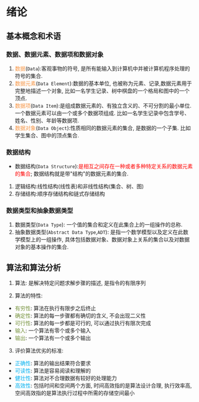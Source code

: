 # 绪论

## 基本概念和术语

### 数据、数据元素、数据项和数据对象

1. <font color="#f79646">数据</font>(`Data`):客观事物的符号, 是所有能输入到计算机中并被计算机程序处理的符号的集合. 
2. <font color="#f79646">数据元素</font>(`Data Element`):数据的基本单位, 也被称为元素、记录,数据元素用于完整地描述一个对象, 比如一名学生记录、树中棋盘的一个格局和图中的一个顶点.
3. <font color="#f79646">数据项</font>(`Data Item`):是组成数据元素的、有独立含义的、不可分割的最小单位. 一个数据元素可以由一个或多个数据项组成. 比如一名学生记录中包含学号、姓名、性别、年龄等数据项.
4. <font color="#f79646">数据对象</font>(`Data Object`):性质相同的数据元素的集合, 是数据的一个子集. 比如学生集合、图中的顶点集合.

### 数据结构

- 数据结构(`Data Structure`):<font color="#ff0000">是相互之间存在一种或者多种特定关系的数据元素的集合</font>; 数据结构就是带"结构"的数据元素的集合.

1. 逻辑结构:线性结构(线性表)和非线性结构(集合、树、图)
2. 存储结构:顺序存储结构和链式存储结构


### 数据类型和抽象数据类型

1. 数据类型(`Data Type`): 一个值的集合和定义在此集合上的一组操作的总称.
2. 抽象数据类型(`Abstract Data Type`,`ADT`): 是指一个数学模型以及定义在此数学模型上的一组操作, 具体包括数据对象、数据对象上关系的集合以及对数据对象的基本操作的集合.

## 算法和算法分析

1. 算法: 是解决特定问题求解步骤的描述, 是指令的有限序列

2. 算法的特性:
- <font color="#76923c">有穷性</font>: 算法在执行有限步之后终止 
- <font color="#76923c">确定性</font>: 算法的每一步骤都有确切的含义, 不会出现二义性
- <font color="#76923c">可行性</font>: 算法的每一步都是可行的, 可以通过执行有限次完成
- <font color="#76923c">输入</font>: 一个算法有零个或多个输入
- <font color="#76923c">输出</font>: 一个算法有一个或多个输出

3. 评价算法优劣的标准:
- <font color="#00b0f0">正确性</font>: 算法的输出结果符合要求
- <font color="#00b0f0">可读性</font>: 算法是容易阅读和理解的
- <font color="#00b0f0">健壮性</font>: 算法对不合理数据有较好的处理能力
- <font color="#00b0f0">高效性</font>: 包括时间和空间两个方面, 时间高效指的是算法设计合理, 执行效率高, 空间高效指的是算法执行过程中所需的存储空间最小